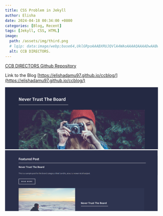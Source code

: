 ```yaml
---
title: CSS Problem in Jekyll
author: Elisha
date: 2024-04-18 00:34:00 +0800
categories: [Blog, Recent]
tags: [Jekyll, CSS, HTML]
image:
  path: /assets/img/third.png
  # lqip: data:image/webp;base64,UklGRpoAAABXRUJQVlA4WAoAAAAQAAAADwAABwAAQUxQSDIAAAARL0AmbZurmr57yyIiqE8oiG0bejIYEQTgqiDA9vqnsUSI6H+oAERp2HZ65qP/VIAWAFZQOCBCAAAA8AEAnQEqEAAIAAVAfCWkAALp8sF8rgRgAP7o9FDvMCkMde9PK7euH5M1m6VWoDXf2FkP3BqV0ZYbO6NA/VFIAAAA
  alt: CCB DIRECTORS.
---
```



[CCB DIRECTORS Github Repository](https://github.com/elishadamu97/ccblog)

Link to the Blog [https://elishadamu97.github.io/ccblog/](https://elishadamu97.github.io/ccblog/)


![All Posts](assets/img/third-1.png)
![Agency](assets/img/third-2.png)